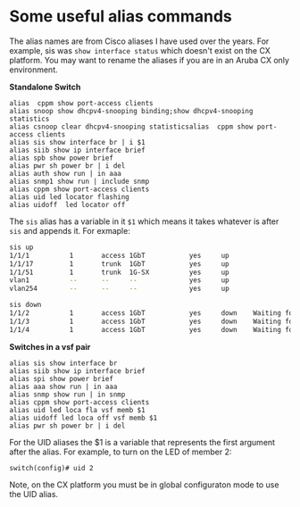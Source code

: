 # Some useful alias commands

The alias names are from Cisco aliases I have used over the years. For example, sis was `show interface status` which doesn't exist on the CX platform. You may want to rename the aliases if you are in an Aruba CX only environment.

**Standalone Switch**
```
alias  cppm show port-access clients
alias snoop show dhcpv4-snooping binding;show dhcpv4-snooping statistics
alias csnoop clear dhcpv4-snooping statisticsalias  cppm show port-access clients 
alias sis show interface br | i $1
alias siib show ip interface brief
alias spb show power brief
alias pwr sh power br | i del
alias auth show run | in aaa
alias snmp1 show run | include snmp
alias cppm show port-access clients
alias uid led locator flashing
alias uidoff  led locator off
```

The `sis` alias has a variable in it `$1` which means it takes whatever is after `sis` and appends it. For exmaple:

```bash linenums='1' hl_lines='1 8'
sis up
1/1/1          1       access 1GbT           yes     up                              1000    --
1/1/17         1       trunk  1GbT           yes     up                              1000    Default-port
1/1/51         1       trunk  1G-SX          yes     up                              1000    Uplink to core 1/3/13
vlan1          --      --     --             yes     up                              --      Old-vlan
vlan254        --      --     --             yes     up                              --      Device-Management

sis down
1/1/2          1       access 1GbT           yes     down    Waiting for link        --      Default-port
1/1/3          1       access 1GbT           yes     down    Waiting for link        --      Default-port
1/1/4          1       access 1GbT           yes     down    Waiting for link        --      Default-port
```

**Switches in a vsf pair**
```
alias sis show interface br
alias siib show ip interface brief
alias spi show power brief
alias aaa show run | in aaa
alias snmp show run | in snmp
alias cppm show port-access clients
alias uid led loca fla vsf memb $1
alias uidoff led loca off vsf memb $1
alias pwr sh power br | i del
```

For the UID aliases the $1 is a variable that represents the first argument after the alias. For example, to turn on the LED of member 2:

```
switch(config)# uid 2
```

Note, on the CX platform you must be in global configuraton mode to use the UID alias.
